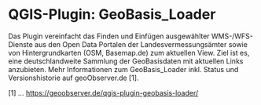 # QGIS-Plugin: GeoBasis_Loader

Das Plugin vereinfacht das Finden und Einfügen ausgewählter WMS-/WFS-Dienste aus den Open Data Portalen der Landesvermessungsämter sowie von Hintergrundkarten (OSM, Basemap.de) zum aktuellen View. Ziel ist es, eine deutschlandweite Sammlung der GeoBasisdaten mit aktuellen Links anzubieten.
Mehr Informationen zum GeoBasis_Loader inkl. Status und Versionshistorie auf geoObserver.de [1].

[1] … https://geoobserver.de/qgis-plugin-geobasis-loader/
